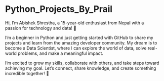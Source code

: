 # Python_Projects_By_Prail
Hi, I’m Abishek Shrestha, a 15-year-old enthusiast from Nepal with a passion for technology and data! 🚀

I’m a beginner in Python and just getting started with GitHub to share my projects and learn from the amazing developer community. My dream is to become a Data Scientist, where I can explore the world of data, solve real-world problems, and make a meaningful impact.

I’m excited to grow my skills, collaborate with others, and take steps toward achieving my goal. Let’s connect, share knowledge, and create something incredible together! 🌟


